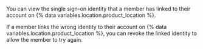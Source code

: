 You can view the single sign-on identity that a member has linked to their account on {% data variables.location.product_location %}.

If a member links the wrong identity to their account on {% data variables.location.product_location %}, you can revoke the linked identity to allow the member to try again.
